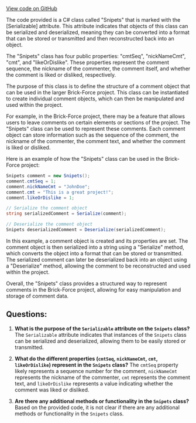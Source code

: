 [View code on GitHub](https://github.com/TieHaxJan/Brick-Force/Assembly-CSharp\Snipets.cs)

The code provided is a C# class called "Snipets" that is marked with the [Serializable] attribute. This attribute indicates that objects of this class can be serialized and deserialized, meaning they can be converted into a format that can be stored or transmitted and then reconstructed back into an object.

The "Snipets" class has four public properties: "cmtSeq", "nickNameCmt", "cmt", and "likeOrDislike". These properties represent the comment sequence, the nickname of the commenter, the comment itself, and whether the comment is liked or disliked, respectively.

The purpose of this class is to define the structure of a comment object that can be used in the larger Brick-Force project. This class can be instantiated to create individual comment objects, which can then be manipulated and used within the project.

For example, in the Brick-Force project, there may be a feature that allows users to leave comments on certain elements or sections of the project. The "Snipets" class can be used to represent these comments. Each comment object can store information such as the sequence of the comment, the nickname of the commenter, the comment text, and whether the comment is liked or disliked.

Here is an example of how the "Snipets" class can be used in the Brick-Force project:

```csharp
Snipets comment = new Snipets();
comment.cmtSeq = 1;
comment.nickNameCmt = "JohnDoe";
comment.cmt = "This is a great project!";
comment.likeOrDislike = 1;

// Serialize the comment object
string serializedComment = Serialize(comment);

// Deserialize the comment object
Snipets deserializedComment = Deserialize(serializedComment);
```

In this example, a comment object is created and its properties are set. The comment object is then serialized into a string using a "Serialize" method, which converts the object into a format that can be stored or transmitted. The serialized comment can later be deserialized back into an object using a "Deserialize" method, allowing the comment to be reconstructed and used within the project.

Overall, the "Snipets" class provides a structured way to represent comments in the Brick-Force project, allowing for easy manipulation and storage of comment data.
## Questions: 
 1. **What is the purpose of the `Serializable` attribute on the `Snipets` class?**
The `Serializable` attribute indicates that instances of the `Snipets` class can be serialized and deserialized, allowing them to be easily stored or transmitted.

2. **What do the different properties (`cmtSeq`, `nickNameCmt`, `cmt`, `likeOrDislike`) represent in the `Snipets` class?**
The `cmtSeq` property likely represents a sequence number for the comment, `nickNameCmt` represents the nickname of the commenter, `cmt` represents the comment text, and `likeOrDislike` represents a value indicating whether the comment was liked or disliked.

3. **Are there any additional methods or functionality in the `Snipets` class?**
Based on the provided code, it is not clear if there are any additional methods or functionality in the `Snipets` class.